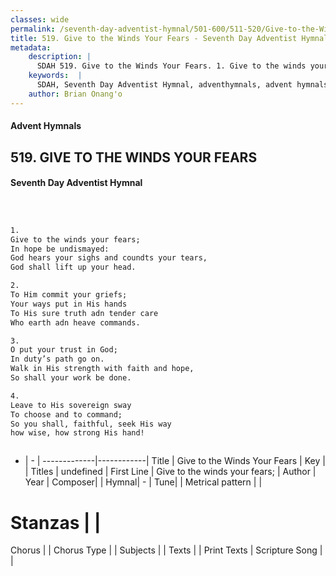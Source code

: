 ```yaml
---
classes: wide
permalink: /seventh-day-adventist-hymnal/501-600/511-520/Give-to-the-Winds-Your-Fears/
title: 519. Give to the Winds Your Fears - Seventh Day Adventist Hymnal
metadata:
    description: |
      SDAH 519. Give to the Winds Your Fears. 1. Give to the winds your fears; In hope be undismayed: God hears your sighs and coundts your tears, God shall lift up your head.
    keywords:  |
      SDAH, Seventh Day Adventist Hymnal, adventhymnals, advent hymnals, Give to the Winds Your Fears, Give to the winds your fears; 
    author: Brian Onang'o
---
```


#### Advent Hymnals
## 519. GIVE TO THE WINDS YOUR FEARS
#### Seventh Day Adventist Hymnal

```txt



1.
Give to the winds your fears;
In hope be undismayed:
God hears your sighs and coundts your tears,
God shall lift up your head.

2.
To Him commit your griefs;
Your ways put in His hands
To His sure truth adn tender care
Who earth adn heave commands.

3.
O put your trust in God;
In duty’s path go on.
Walk in His strength with faith and hope,
So shall your work be done.

4.
Leave to His sovereign sway
To choose and to command;
So you shall, faithful, seek His way
how wise, how strong His hand!



```

- |   -  |
-------------|------------|
Title | Give to the Winds Your Fears |
Key |  |
Titles | undefined |
First Line | Give to the winds your fears; |
Author | 
Year | 
Composer|  |
Hymnal|  - |
Tune|  |
Metrical pattern | |
# Stanzas |  |
Chorus |  |
Chorus Type |  |
Subjects |  |
Texts |  |
Print Texts | 
Scripture Song |  |
  
